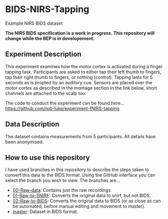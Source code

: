 # BIDS-NIRS-Tapping

Example NIRS BIDS dataset

**The NIRS BIDS specification is a work in progress. This repository will change while the BEP is in developement.**

## Experiment Description

This experiment examines how the motor cortex is activated during a finger tapping task.
Participants are asked to either tap their left thumb to fingers, tap their right thumb to fingers, or nothing (control).
Tapping lasts for 5 seconds as is propted by an auditory cue.
Sensors are placed over the motor cortex as described in the montage section in the link below, short channels are attached to the scalp too.

The code to conduct the experiment can be found here... https://github.com/rob-luke/experiment-fNIRS-tapping


## Data Description

The dataset contains measurements from 5 participants. All details have been anonymised.



## How to use this repository

I have used branches in this repository to describe the steps taken to convert this data to the BIDS format.
Using the GitHub interface you can select the branch you wish to view.
The branches are...

* [00-Raw-data](https://github.com/rob-luke/BIDS-NIRS-Tapping/tree/00-Raw-data): Contains just the raw recordings
* [01-Raw-to-SNIRF](https://github.com/rob-luke/BIDS-NIRS-Tapping/tree/01-Raw-to-SNIRF): Converts the original data to snirf, but not BIDS.
* [02-Raw-to-BIDS](https://github.com/rob-luke/BIDS-NIRS-Tapping/tree/02-Raw-to-BIDS): Converts the original data to BIDS (or as close as can be automated, before manual editing and movement to master).
* [master](https://github.com/rob-luke/BIDS-NIRS-Tapping): Dataset in BIDS format.

